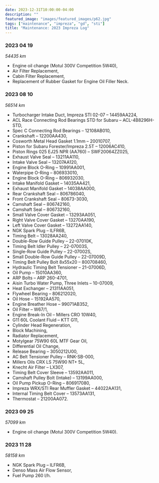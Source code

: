 ```yaml
---
date: 2023-12-31T10:00:00-04:00
description: ""
featured_image: "images/featured_images/p62.jpg"
tags: ["maintenance", "impreza", "gd", "sti"]
title: "Maintenance: 2023 Impreza Log"
---
```


### 2023 04 19
*54435 km*
* Engine oil change (Motul 300V Competition 5W40),
* Air Filter Replacement,
* Cabin Filter Replacement,
* Replacement of Rubber Gasket for Engine Oil Filler Neck.

### 2023 08 10
*56514 km*
* Turbocharger Intake Duct, Impreza STI 02-07 – 14459AA224,
* ACL Race Connecting Rod Bearings STD for Subaru – ACL-4B8296H-STD,
* Spec C Connecting Rod Bearings – 12108AB010,
* Crankshaft – 12200AA430,
* Cosworth Metal Head Gasket 1.1mm – 20010707,
* Piston for Subaru Forester/Impreza 2.5T – 12006AC410,
* Piston Rings 025 EJ25 NPR (AA760) – SWF20064ZZ025,
* Exhaust Valve Seal – 13211AA110,
* Intake Valve Seal – 13207AA120,
* Engine Block O-Ring – 10991AA001,
* Waterpipe O-Ring – 806933010,
* Engine Block O-Ring – 806932030,
* Intake Manifold Gasket – 14035AA421,
* Exhaust Manifold Gasket – 14038AA000,
* Rear Crankshaft Seal – 806786040,
* Front Crankshaft Seal – 80673-3030,
* Camshaft Seal – 806742160,
* Camshaft Seal – 806732160,
* Small Valve Cover Gasket – 13293AA051,
* Right Valve Cover Gasket – 13270AA190,
* Left Valve Cover Gasket – 13272AA140,
* NGK Spark Plug – ILFR6B,
* Timing Belt – 13028AA240,
* Double-Row Guide Pulley – 22-07010K,
* Timing Belt Idler Pulley – 22-07003S,
* Single-Row Guide Pulley – 22-07002S,
* Small Double-Row Guide Pulley – 22-07009D,
* Timing Belt Pulley Bolt 8x55x20 – 800708460,
* Hydraulic Timing Belt Tensioner – 21-07006D,
* Oil Pump – 15010AA360,
* ARP Bolts – ARP 260-4701,
* Aisin Turbo Water Pump, Three Inlets – 10-07009,
* Heat Exchanger – 21311AA051,
* Flywheel Bearing – 806212020,
* Oil Hose – 15192AA570,
* Engine Breather Hose – 99071AB352,
* Oil Filter – W67/1,
* Engine Break-In Oil – Millers CRO 10W40,
* G11 60L Coolant Fluid – KTT G11,
* Cylinder Head Regeneration,
* Block Machining,
* Radiator Replacement,
* Motylgear 75W90 60L MTF Gear Oil,
* Differential Oil Change,
* Release Bearing – 3050212U00,
* AC Belt Tensioner Pulley – RNK-SB-000,
* Millers Oils CRX LS 75W90 NT+ 5L,
* Knecht Air Filter – LX307,
* Timing Belt Cover Sleeve – 13592AA011,
* Camshaft Pulley Bolt (Intake) – 13199AA000,
* Oil Pump Pickup O-Ring – 806917080,
* Impreza WRX/STI Rear Muffler Gasket – 44022AA131,
* Internal Timing Belt Cover – 13573AA131,
* Thermostat – 21200AA072.

### 2023 09 25
*57099 km*
* Engine oil change (Motul 300V Competition 5W40).

### 2023 11 28
*58158 km*
* NGK Spark Plug – ILFR6B,
* Denso Mass Air Flow Sensor,
* Fuel Pump 260 l/h.
